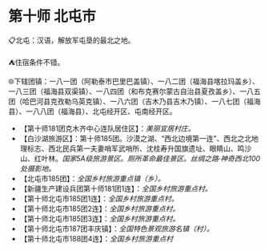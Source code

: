 # 第十师 北屯市
📋北屯：汉语，解放军屯垦的最北之地。   
  
⛺住宿条件不错。   
  
🌐下辖团镇：一八一团（阿勒泰市巴里巴盖镇）、一八二团（福海县喀拉玛盖乡）、一八三团（福海县双渠镇）、一八四团（和布克赛尔蒙古自治县夏孜盖乡）、一八五团（哈巴河县克孜勒乌英克镇）、一八六团（吉木乃县吉木乃镇）、一八七团（福海县）、一八八团（福海县）、北屯经开区、屯南经开区。

* 【第十师181团克木齐中心连队居住区】：*美丽宜居村庄。*  
* 【白沙湖旅游区】：第十师185团。沙漠之湖、“西北边境第一连”、西北之北地理标志、西北民兵第一夫妻哨军武哨所、沈桂寿升国旗遗址、眼睛山、鸣沙山、红叶林。*国家5A级旅游景区。厕所革命最佳景区。丝绸之路·神奇西北100处摄影地。*  
* 【北屯市185团】：*全国乡村旅游重点镇（乡）。*
* 【新疆生产建设兵团第十师181团1连】：*全国乡村旅游重点村。*
* 【第十师北屯市185团1连】：*全国乡村旅游重点村。*
* 【第十师北屯市185团2连】：*全国乡村旅游重点村。*
* 【第十师北屯市185团3连】：*全国乡村旅游重点村。*
* 【第十师北屯市187团丰庆镇】：*全国特色景观旅游名镇（村）。*
* 【第十师北屯市188团4连】：*全国乡村旅游重点村*